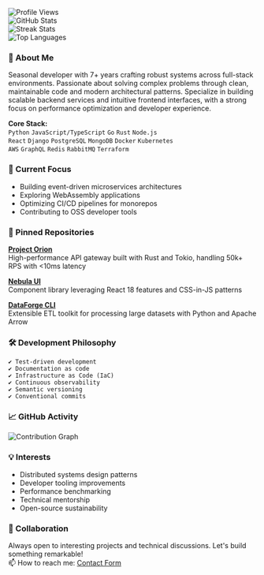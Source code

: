 ![Profile Views](https://komarev.com/ghpvc/?username=miguelarchibald773&color=blue)  
![GitHub Stats](https://github-readme-stats.vercel.app/api?username=miguelarchibald773&show_icons=true&theme=radical&hide_border=true)  
![Streak Stats](https://github-readme-streak-stats.herokuapp.com/?user=miguelarchibald773&theme=radical&hide_border=true)  
![Top Languages](https://github-readme-stats.vercel.app/api/top-langs/?username=miguelarchibald773&layout=compact&theme=radical&hide_border=true)  

### 🚀 About Me  
Seasonal developer with 7+ years crafting robust systems across full-stack environments. Passionate about solving complex problems through clean, maintainable code and modern architectural patterns. Specialize in building scalable backend services and intuitive frontend interfaces, with a strong focus on performance optimization and developer experience.  

**Core Stack:**  
`Python` `JavaScript/TypeScript` `Go` `Rust` `Node.js`  
`React` `Django` `PostgreSQL` `MongoDB` `Docker` `Kubernetes`  
`AWS` `GraphQL` `Redis` `RabbitMQ` `Terraform`  

### 🔭 Current Focus  
- Building event-driven microservices architectures  
- Exploring WebAssembly applications  
- Optimizing CI/CD pipelines for monorepos  
- Contributing to OSS developer tools  

### 📌 Pinned Repositories  
[**Project Orion**](https://github.com/miguelarchibald773/repo1)  
High-performance API gateway built with Rust and Tokio, handling 50k+ RPS with <10ms latency  

[**Nebula UI**](https://github.com/miguelarchibald773/repo2)  
Component library leveraging React 18 features and CSS-in-JS patterns  

[**DataForge CLI**](https://github.com/miguelarchibald773/repo3)  
Extensible ETL toolkit for processing large datasets with Python and Apache Arrow  

### 🛠️ Development Philosophy  
```text
✔️ Test-driven development  
✔️ Documentation as code  
✔️ Infrastructure as Code (IaC)  
✔️ Continuous observability  
✔️ Semantic versioning  
✔️ Conventional commits  
```  

### 📈 GitHub Activity  
![Contribution Graph](https://activity-graph.herokuapp.com/graph?username=miguelarchibald773&theme=react-dark&hide_border=true&area=true)  

### 💡 Interests  
- Distributed systems design patterns  
- Developer tooling improvements  
- Performance benchmarking  
- Technical mentorship  
- Open-source sustainability  

### 🤝 Collaboration  
Always open to interesting projects and technical discussions. Let's build something remarkable!  
📫 How to reach me: [Contact Form](https://github.com/miguelarchibald773)
